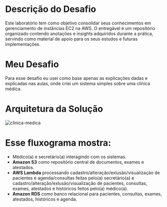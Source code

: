 # Descrição do Desafio

Este laboratório tem como objetivo consolidar seus conhecimentos em gerenciamento de instâncias EC2 na AWS. O entregável é um repositório organizado contendo anotações e insights adquiridos durante a prática, servindo como material de apoio para os seus estudos e futuras implementações.

# Meu Desafio

Para esse desafio eu usei como base apenas as explicações dadas e explicadas nas aulas, onde criei um sistema simples sobre uma clínica médica.

# Arquitetura da Solução

![clinica-medica](imagens/clinica-medica.drawio.png)

# Esse fluxograma mostra:

- Médico(a) e secretário(a) interagindo com os sistemas.
- **Amazon S3** como repositório central de documentos, exames e atestados.
- **AWS Lambda** processando cadastro/alteração/exlusão/visualização de pacientes e agenda/consultas feitas pelo(a) secretário(a) 
e cadastro/alteração/exlusão/visualização de pacientes, consultas, exames, atestados e históricos feitos pelo(a) médico(a).
- **Amazon RDS** como banco relacional para pacientes, consultas, exames, atestados, históricos e agenda.
